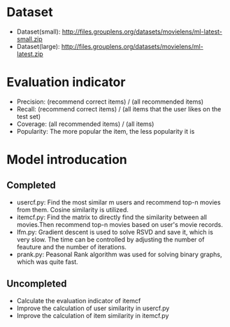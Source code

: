 # Dataset
- Dataset(small): http://files.grouplens.org/datasets/movielens/ml-latest-small.zip
- Dataset(large): http://files.grouplens.org/datasets/movielens/ml-latest.zip

# Evaluation indicator
- Precision: (recommend correct items) / (all recommended items)
- Recall: (recommend correct items) / (all items that the user likes on the test set)
- Coverage: (all recommended items) / (all items)
- Popularity: The more popular the item, the less popularity it is

# Model introducation
## Completed
- usercf.py: Find the most similar m users and recommend top-n movies from them. Cosine similarity is utilized.
- itemcf.py: Find the matrix to directly find the similarity between all movies.Then recommend top-n movies based on user's movie records.
- lfm.py: Gradient descent is used to solve RSVD and save it, which is very slow. The time can be controlled by adjusting the number of feauture and the number of iterations.
- prank.py: Peasonal Rank algorithm was used for solving binary graphs, which was quite fast.
## Uncompleted
- Calculate the evaluation indicator of itemcf
- Improve the calculation of user similarity in usercf.py 
- Improve the calculation of item similarity in itemcf.py 
